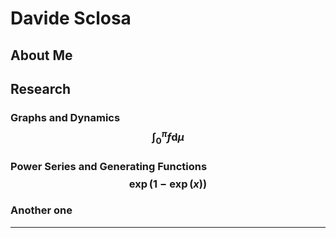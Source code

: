 [<script
  src="https://cdn.mathjax.org/mathjax/latest/MathJax.js?config=TeX-AMS-MML_HTMLorMML"
  type="text/javascript">
</script>
](url)


# Davide Sclosa

## About Me

## Research
### Graphs and Dynamics $$\int_0^\pi f \mathrm d \mu$$
### Power Series and Generating Functions $$\exp(1-\exp(x))$$
### Another one

______________

















